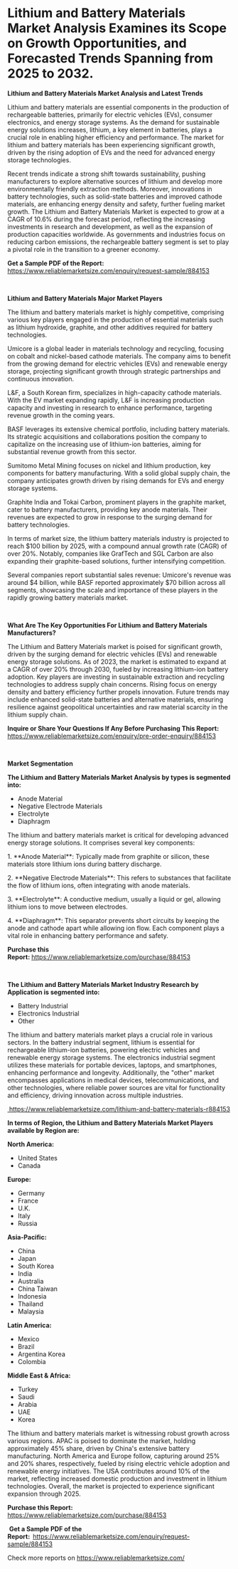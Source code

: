 <p><h1>Lithium and Battery Materials Market Analysis Examines its Scope on Growth Opportunities, and Forecasted Trends Spanning from 2025 to 2032.</h1></p><p><strong>Lithium and Battery Materials Market Analysis and Latest Trends</strong></p>
<p><p>Lithium and battery materials are essential components in the production of rechargeable batteries, primarily for electric vehicles (EVs), consumer electronics, and energy storage systems. As the demand for sustainable energy solutions increases, lithium, a key element in batteries, plays a crucial role in enabling higher efficiency and performance. The market for lithium and battery materials has been experiencing significant growth, driven by the rising adoption of EVs and the need for advanced energy storage technologies.</p><p>Recent trends indicate a strong shift towards sustainability, pushing manufacturers to explore alternative sources of lithium and develop more environmentally friendly extraction methods. Moreover, innovations in battery technologies, such as solid-state batteries and improved cathode materials, are enhancing energy density and safety, further fueling market growth. The Lithium and Battery Materials Market is expected to grow at a CAGR of 10.6% during the forecast period, reflecting the increasing investments in research and development, as well as the expansion of production capacities worldwide. As governments and industries focus on reducing carbon emissions, the rechargeable battery segment is set to play a pivotal role in the transition to a greener economy.</p></p>
<p><strong>Get a Sample PDF of the Report:&nbsp;</strong> <a href="https://www.reliablemarketsize.com/enquiry/request-sample/884153?utm_campaign=2034&utm_medium=2&utm_source=Github&utm_content=ia&utm_term=01022025&utm_id=lithium-and-battery-materials">https://www.reliablemarketsize.com/enquiry/request-sample/884153</a></p>
<p>&nbsp;</p>
<p><strong>Lithium and Battery Materials Major Market Players</strong></p>
<p><p>The lithium and battery materials market is highly competitive, comprising various key players engaged in the production of essential materials such as lithium hydroxide, graphite, and other additives required for battery technologies.</p><p>Umicore is a global leader in materials technology and recycling, focusing on cobalt and nickel-based cathode materials. The company aims to benefit from the growing demand for electric vehicles (EVs) and renewable energy storage, projecting significant growth through strategic partnerships and continuous innovation.</p><p>L&F, a South Korean firm, specializes in high-capacity cathode materials. With the EV market expanding rapidly, L&F is increasing production capacity and investing in research to enhance performance, targeting revenue growth in the coming years.</p><p>BASF leverages its extensive chemical portfolio, including battery materials. Its strategic acquisitions and collaborations position the company to capitalize on the increasing use of lithium-ion batteries, aiming for substantial revenue growth from this sector.</p><p>Sumitomo Metal Mining focuses on nickel and lithium production, key components for battery manufacturing. With a solid global supply chain, the company anticipates growth driven by rising demands for EVs and energy storage systems.</p><p>Graphite India and Tokai Carbon, prominent players in the graphite market, cater to battery manufacturers, providing key anode materials. Their revenues are expected to grow in response to the surging demand for battery technologies.</p><p>In terms of market size, the lithium battery materials industry is projected to reach $100 billion by 2025, with a compound annual growth rate (CAGR) of over 20%. Notably, companies like GrafTech and SGL Carbon are also expanding their graphite-based solutions, further intensifying competition.</p><p>Several companies report substantial sales revenue: Umicore's revenue was around $4 billion, while BASF reported approximately $70 billion across all segments, showcasing the scale and importance of these players in the rapidly growing battery materials market.</p></p>
<p>&nbsp;</p>
<p><strong>What Are The Key Opportunities For Lithium and Battery Materials Manufacturers?</strong></p>
<p><p>The Lithium and Battery Materials market is poised for significant growth, driven by the surging demand for electric vehicles (EVs) and renewable energy storage solutions. As of 2023, the market is estimated to expand at a CAGR of over 20% through 2030, fueled by increasing lithium-ion battery adoption. Key players are investing in sustainable extraction and recycling technologies to address supply chain concerns. Rising focus on energy density and battery efficiency further propels innovation. Future trends may include enhanced solid-state batteries and alternative materials, ensuring resilience against geopolitical uncertainties and raw material scarcity in the lithium supply chain.</p></p>
<p><strong>Inquire or Share Your Questions If Any Before Purchasing This Report:</strong> <a href="https://www.reliablemarketsize.com/enquiry/pre-order-enquiry/884153?utm_campaign=2034&utm_medium=2&utm_source=Github&utm_content=ia&utm_term=01022025&utm_id=lithium-and-battery-materials">https://www.reliablemarketsize.com/enquiry/pre-order-enquiry/884153</a></p>
<p>&nbsp;</p>
<p><strong>Market Segmentation</strong></p>
<p><strong>The Lithium and Battery Materials Market Analysis by types is segmented into:</strong></p>
<p><ul><li>Anode Material</li><li>Negative Electrode Materials</li><li>Electrolyte</li><li>Diaphragm</li></ul></p>
<p><p>The lithium and battery materials market is critical for developing advanced energy storage solutions. It comprises several key components: </p><p>1. **Anode Material**: Typically made from graphite or silicon, these materials store lithium ions during battery discharge.</p><p>2. **Negative Electrode Materials**: This refers to substances that facilitate the flow of lithium ions, often integrating with anode materials.</p><p>3. **Electrolyte**: A conductive medium, usually a liquid or gel, allowing lithium ions to move between electrodes.</p><p>4. **Diaphragm**: This separator prevents short circuits by keeping the anode and cathode apart while allowing ion flow. Each component plays a vital role in enhancing battery performance and safety.</p></p>
<p><strong>Purchase this Report:&nbsp;</strong><a href="https://www.reliablemarketsize.com/purchase/884153?utm_campaign=2034&utm_medium=2&utm_source=Github&utm_content=ia&utm_term=01022025&utm_id=lithium-and-battery-materials">https://www.reliablemarketsize.com/purchase/884153</a></p>
<p>&nbsp;</p>
<p><strong>The Lithium and Battery Materials Market Industry Research by Application is segmented into:</strong></p>
<p><ul><li>Battery Industrial</li><li>Electronics Industrial</li><li>Other</li></ul></p>
<p><p>The lithium and battery materials market plays a crucial role in various sectors. In the battery industrial segment, lithium is essential for rechargeable lithium-ion batteries, powering electric vehicles and renewable energy storage systems. The electronics industrial segment utilizes these materials for portable devices, laptops, and smartphones, enhancing performance and longevity. Additionally, the "other" market encompasses applications in medical devices, telecommunications, and other technologies, where reliable power sources are vital for functionality and efficiency, driving innovation across multiple industries.</p></p>
<p><a href="https://www.reliablemarketsize.com/lithium-and-battery-materials-r884153?utm_campaign=2034&utm_medium=2&utm_source=Github&utm_content=ia&utm_term=01022025&utm_id=lithium-and-battery-materials">&nbsp;https://www.reliablemarketsize.com/lithium-and-battery-materials-r884153</a></p>
<p><strong>In terms of Region, the Lithium and Battery Materials Market Players available by Region are:</strong></p>
<p>
    <p> <strong> North America: </strong>
        <ul>
            <li>United States</li>
            <li>Canada</li>
        </ul>
        </p> 
    <p> <strong> Europe: </strong>
        <ul>
            <li>Germany</li>
            <li>France</li>
            <li>U.K.</li>
            <li>Italy</li>
            <li>Russia</li>
        </ul>
        </p> 
    <p> <strong> Asia-Pacific: </strong>
        <ul>
            <li>China</li>
            <li>Japan</li>
            <li>South Korea</li>
            <li>India</li>
            <li>Australia</li>
            <li>China Taiwan</li>
            <li>Indonesia</li>
            <li>Thailand</li>
            <li>Malaysia</li>
        </ul>
        </p> 
    <p> <strong> Latin America: </strong>
        <ul>
            <li>Mexico</li>
            <li>Brazil</li>
            <li>Argentina Korea</li>
            <li>Colombia</li>
        </ul>
        </p> 
    <p> <strong> Middle East & Africa: </strong>
        <ul>
            <li>Turkey</li>
            <li>Saudi</li>
            <li>Arabia</li>
            <li>UAE</li>
            <li>Korea</li>
        </ul>
    </p>
    </p>
<p><p>The lithium and battery materials market is witnessing robust growth across various regions. APAC is poised to dominate the market, holding approximately 45% share, driven by China's extensive battery manufacturing. North America and Europe follow, capturing around 25% and 20% shares, respectively, fueled by rising electric vehicle adoption and renewable energy initiatives. The USA contributes around 10% of the market, reflecting increased domestic production and investment in lithium technologies. Overall, the market is projected to experience significant expansion through 2025.</p></p>
<p><strong>Purchase this Report: </strong><a href="https://www.reliablemarketsize.com/purchase/884153?utm_campaign=2034&utm_medium=2&utm_source=Github&utm_content=ia&utm_term=01022025&utm_id=lithium-and-battery-materials">https://www.reliablemarketsize.com/purchase/884153</a></p>
<p>&nbsp;<strong>Get a Sample PDF of the Report:&nbsp;&nbsp;</strong><a href="https://www.reliablemarketsize.com/enquiry/request-sample/884153?utm_campaign=2034&utm_medium=2&utm_source=Github&utm_content=ia&utm_term=01022025&utm_id=lithium-and-battery-materials">https://www.reliablemarketsize.com/enquiry/request-sample/884153</a></p>
<p><strong></strong></p>
<p>Check more reports on <a href="https://www.reliablemarketsize.com/?utm_campaign=2034&utm_medium=2&utm_source=Github&utm_content=ia&utm_term=01022025&utm_id=lithium-and-battery-materials">https://www.reliablemarketsize.com/</a></p>